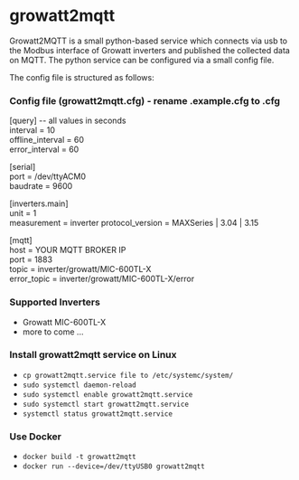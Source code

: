 # growatt2mqtt

Growatt2MQTT is a small python-based service which connects via usb to the Modbus interface of Growatt inverters and published the collected data on MQTT.
The python service can be configured via a small config file.

The config file is structured as follows:

### Config file (growatt2mqtt.cfg) - rename .example.cfg to .cfg
[query] -- all values in seconds  
interval = 10  
offline_interval = 60  
error_interval = 60

[serial]  
port = /dev/ttyACM0  
baudrate = 9600  

[inverters.main]  
unit = 1  
measurement = inverter 
protocol_version = MAXSeries | 3.04 | 3.15

[mqtt]  
host = YOUR MQTT BROKER IP  
port = 1883  
topic = inverter/growatt/MIC-600TL-X  
error_topic = inverter/growatt/MIC-600TL-X/error  

### Supported Inverters  
- Growatt MIC-600TL-X  
- more to come ...  

### Install growatt2mqtt service on Linux
- ```cp growatt2mqtt.service file to /etc/systemc/system/```
- ```sudo systemctl daemon-reload```
- ```sudo systemctl enable growatt2mqtt.service```
- ```sudo systemctl start growatt2mqtt.service```
- ```systemctl status growatt2mqtt.service```

### Use Docker
- ```docker build -t growatt2mqtt ```
- ```docker run --device=/dev/ttyUSB0 growatt2mqtt```
